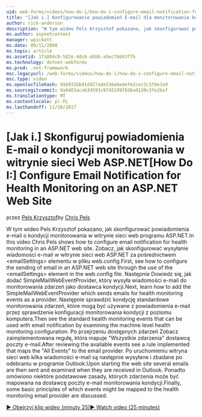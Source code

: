 ```yaml
---
uid: web-forms/videos/how-do-i/how-do-i-configure-email-notification-for-health-monitoring-on-an-aspnet-web-site
title: "[Jak i.] Konfigurowanie powiadomień E-mail dla monitorowanie kondycji w witrynie sieci Web programu ASP.NET | Dokumentacja firmy Microsoft"
author: rick-anderson
description: "W tym wideo Pels Krzysztof pokazano, jak skonfigurować powiadomienia e-mail o kondycji monitorowania w witrynie sieci web programu ASP.NET. Zobacz, jak skonfigurować wysyłanie e..."
ms.author: aspnetcontent
manager: wpickett
ms.date: 09/11/2008
ms.topic: article
ms.assetid: 1fa884c0-582e-4dc6-abb6-a5ec70d43ffb
ms.technology: dotnet-webforms
ms.prod: .net-framework
msc.legacyurl: /web-forms/videos/how-do-i/how-do-i-configure-email-notification-for-health-monitoring-on-an-aspnet-web-site
msc.type: video
ms.openlocfilehash: 91b931bb81dd27ade536e6edefe2cec2c5f8e3a9
ms.sourcegitcommit: 9a9483aceb34591c97451997036a9120c3fe2baf
ms.translationtype: MT
ms.contentlocale: pl-PL
ms.lasthandoff: 11/10/2017
---
```

<a name="how-do-i-configure-email-notification-for-health-monitoring-on-an-aspnet-web-site"></a><span data-ttu-id="50053-104">[Jak i.] Skonfiguruj powiadomienia E-mail o kondycji monitorowania w witrynie sieci Web ASP.NET</span><span class="sxs-lookup"><span data-stu-id="50053-104">[How Do I:] Configure Email Notification for Health Monitoring on an ASP.NET Web Site</span></span>
====================
<span data-ttu-id="50053-105">przez [Pels Krzysztof](https://twitter.com/chrispels)</span><span class="sxs-lookup"><span data-stu-id="50053-105">by [Chris Pels](https://twitter.com/chrispels)</span></span>

<span data-ttu-id="50053-106">W tym wideo Pels Krzysztof pokazano, jak skonfigurować powiadomienia e-mail o kondycji monitorowania w witrynie sieci web programu ASP.NET.</span><span class="sxs-lookup"><span data-stu-id="50053-106">In this video Chris Pels shows how to configure email notification for health monitoring in an ASP.NET web site.</span></span> <span data-ttu-id="50053-107">Zobacz, jak skonfigurować wysyłanie wiadomości e-mail w witrynie sieci web ASP.NET za pośrednictwem &lt;emailSettings&gt; elementu w pliku web.config.</span><span class="sxs-lookup"><span data-stu-id="50053-107">First, see how to configure the sending of email in an ASP.NET web site through the use of the &lt;emailSettings&gt; element in the web.config file.</span></span> <span data-ttu-id="50053-108">Następnie Dowiedz się, jak dodać SimpleMailWebEventProvider, który wysyła wiadomości e-mail do monitorowania zdarzeń jako dostawca kondycji.</span><span class="sxs-lookup"><span data-stu-id="50053-108">Next, learn how to add the SimpleMailWebEventProvider which sends emails for health monitoring events as a provider.</span></span> <span data-ttu-id="50053-109">Następnie sprawdzić kondycję standardowe monitorowania zdarzeń, które mogą być używane z powiadomienia e-mail przez sprawdzenie konfiguracji monitorowania kondycji z poziomu komputera.</span><span class="sxs-lookup"><span data-stu-id="50053-109">Then see the standard health monitoring events that can be used with email notification by examining the machine level health monitoring configuration.</span></span> <span data-ttu-id="50053-110">Po przejrzeniu dostępnych zdarzeń Zobacz zaimplementowana regułę, która mapuje "Wszystkie zdarzenia" dostawcę poczty e-mail.</span><span class="sxs-lookup"><span data-stu-id="50053-110">After reviewing the available events see a rule implemented that maps the "All Events" to the email provider.</span></span> <span data-ttu-id="50053-111">Po uruchomieniu witryna sieci web kilka wiadomości e-mail są następnie wysyłane i zbadane po odebraniu w programie Outlook.</span><span class="sxs-lookup"><span data-stu-id="50053-111">Upon starting the web site several emails are then sent and examined when they are received in Outlook.</span></span> <span data-ttu-id="50053-112">Ponadto omówiono niektóre podstawowe zasady, których zdarzenia może być mapowana na dostawcę poczty e-mail monitorowania kondycji.</span><span class="sxs-lookup"><span data-stu-id="50053-112">Finally, some basic principles of which events might be mapped to the health monitoring email provider are discussed.</span></span>

[<span data-ttu-id="50053-113">&#9654; Obejrzyj klip wideo (minuty 25)</span><span class="sxs-lookup"><span data-stu-id="50053-113">&#9654; Watch video (25 minutes)</span></span>](https://channel9.msdn.com/Blogs/ASP-NET-Site-Videos/how-do-i-configure-email-notification-for-health-monitoring-on-an-aspnet-web-site)
